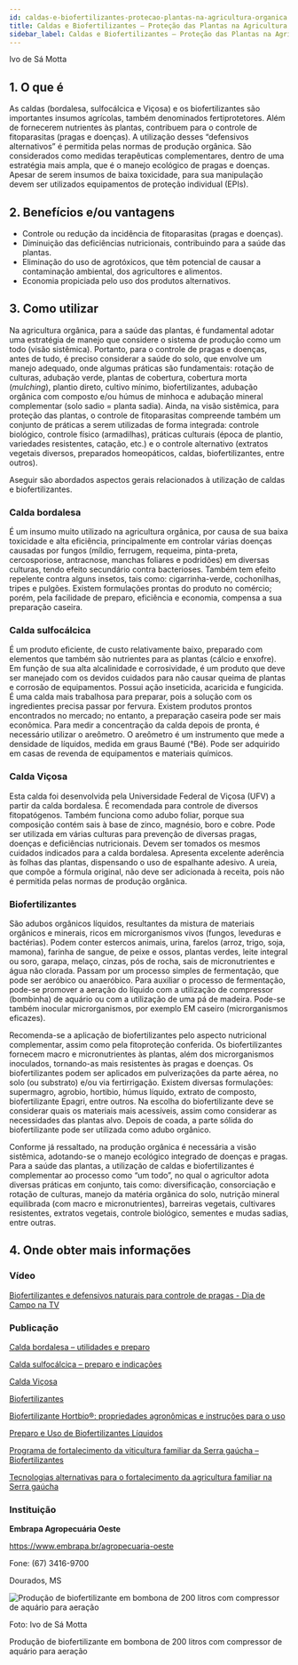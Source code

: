 ```yaml
---
id: caldas-e-biofertilizantes-protecao-plantas-na-agricultura-organica
title: Caldas e Biofertilizantes – Proteção das Plantas na Agricultura Orgânica
sidebar_label: Caldas e Biofertilizantes – Proteção das Plantas na Agricultura Orgânica
---
```


<div className="center-textArticle">Ivo de Sá Motta</div>

## **1. O que é**

As caldas (bordalesa, sulfocálcica e Viçosa) e os biofertilizantes
são importantes insumos agrícolas, também denominados
fertiprotetores. Além de fornecerem nutrientes às plantas,
contribuem para o controle de fitoparasitas (pragas e doenças). A
utilização desses “defensivos alternativos” é permitida pelas
normas de produção orgânica. São considerados como medidas
terapêuticas complementares, dentro de uma estratégia mais
ampla, que é o manejo ecológico de pragas e doenças. Apesar de
serem insumos de baixa toxicidade, para sua manipulação
devem ser utilizados equipamentos de proteção individual
(EPIs).

## **2. Benefícios e/ou vantagens**

- Controle ou redução da incidência de fitoparasitas (pragas e
  doenças).
- Diminuição das deficiências nutricionais, contribuindo para a
  saúde das plantas.
- Eliminação do uso de agrotóxicos, que têm potencial de
  causar a contaminação ambiental, dos agricultores e
  alimentos.
- Economia propiciada pelo uso dos produtos alternativos.

## **3. Como utilizar**

Na agricultura orgânica, para a saúde das plantas, é fundamental
adotar uma estratégia de manejo que considere o sistema de
produção como um todo (visão sistêmica). Portanto, para o
controle de pragas e doenças, antes de tudo, é preciso
considerar a saúde do solo, que envolve um manejo adequado,
onde algumas práticas são fundamentais: rotação de culturas,
adubação verde, plantas de cobertura, cobertura morta
(_mulching_), plantio direto, cultivo mínimo, biofertilizantes,
adubação orgânica com composto e/ou húmus de minhoca e
adubação mineral complementar (solo sadio = planta sadia).
Ainda, na visão sistêmica, para proteção das plantas, o controle
de fitoparasitas compreende também um conjunto de práticas a
serem utilizadas de forma integrada: controle biológico, controle
físico (armadilhas), práticas culturais (época de plantio,
variedades resistentes, catação, etc.) e o controle alternativo
(extratos vegetais diversos, preparados homeopáticos, caldas,
biofertilizantes, entre outros).

Aseguir são abordados aspectos gerais relacionados à utilização
de caldas e biofertilizantes.

### Calda bordalesa

É um insumo muito utilizado na agricultura orgânica, por causa
de sua baixa toxicidade e alta eficiência, principalmente em
controlar várias doenças causadas por fungos (míldio, ferrugem,
requeima, pinta-preta, cercosporiose, antracnose, manchas
foliares e podridões) em diversas culturas, tendo efeito
secundário contra bacterioses. Também tem efeito repelente
contra alguns insetos, tais como: cigarrinha-verde, cochonilhas,
tripes e pulgões. Existem formulações prontas do produto no
comércio; porém, pela facilidade de preparo, eficiência e
economia, compensa a sua preparação caseira.

### Calda sulfocálcica

É um produto eficiente, de custo relativamente baixo, preparado
com elementos que também são nutrientes para as plantas
(cálcio e enxofre). Em função de sua alta alcalinidade e
corrosividade, é um produto que deve ser manejado com os
devidos cuidados para não causar queima de plantas e corrosão
de equipamentos. Possui ação inseticida, acaricida e fungicida. É
uma calda mais trabalhosa para preparar, pois a solução com os
ingredientes precisa passar por fervura. Existem produtos
prontos encontrados no mercado; no entanto, a preparação
caseira pode ser mais econômica. Para medir a concentração da
calda depois de pronta, é necessário utilizar o areômetro. O
areômetro é um instrumento que mede a densidade de líquidos,
medida em graus Baumé (°Bé). Pode ser adquirido em casas de
revenda de equipamentos e materiais químicos.

### Calda Viçosa

Esta calda foi desenvolvida pela Universidade Federal de Viçosa
(UFV) a partir da calda bordalesa. É recomendada para controle
de diversos fitopatógenos. Também funciona como adubo foliar,
porque sua composição contém sais à base de zinco, magnésio,
boro e cobre. Pode ser utilizada em várias culturas para
prevenção de diversas pragas, doenças e deficiências
nutricionais. Devem ser tomados os mesmos cuidados indicados
para a calda bordalesa. Apresenta excelente aderência às folhas
das plantas, dispensando o uso de espalhante adesivo. A ureia,
que compõe a fórmula original, não deve ser adicionada à
receita, pois não é permitida pelas normas de produção orgânica.

### Biofertilizantes

São adubos orgânicos líquidos, resultantes da mistura de
materiais orgânicos e minerais, ricos em microrganismos vivos
(fungos, leveduras e bactérias). Podem conter estercos animais,
urina, farelos (arroz, trigo, soja, mamona), farinha de sangue, de
peixe e ossos, plantas verdes, leite integral ou soro, garapa,
melaço, cinzas, pós de rocha, sais de micronutrientes e água não clorada. Passam por um processo simples de fermentação, que
pode ser aeróbico ou anaeróbico. Para auxiliar o processo de
fermentação, pode-se promover a aeração do líquido com a
utilização de compressor (bombinha) de aquário ou com a
utilização de uma pá de madeira. Pode-se também inocular
microrganismos, por exemplo EM caseiro (microrganismos
eficazes).

Recomenda-se a aplicação de biofertilizantes pelo aspecto
nutricional complementar, assim como pela fitoproteção
conferida. Os biofertilizantes fornecem macro e micronutrientes
às plantas, além dos microrganismos inoculados, tornando-as
mais resistentes às pragas e doenças. Os biofertilizantes podem
ser aplicados em pulverizações da parte aérea, no solo (ou
substrato) e/ou via fertirrigação. Existem diversas formulações:
supermagro, agrobio, hortibio, húmus líquido, extrato de
composto, biofertilizante Epagri, entre outros. Na escolha do
biofertilizante deve se considerar quais os materiais mais
acessíveis, assim como considerar as necessidades das plantas
alvo. Depois de coada, a parte sólida do biofertilizante pode ser
utilizada como adubo orgânico.

Conforme já ressaltado, na produção orgânica é necessária a
visão sistêmica, adotando-se o manejo ecológico integrado de
doenças e pragas. Para a saúde das plantas, a utilização de
caldas e biofertilizantes é complementar ao processo como “um
todo”, no qual o agricultor adota diversas práticas em conjunto,
tais como: diversificação, consorciação e rotação de culturas,
manejo da matéria orgânica do solo, nutrição mineral equilibrada
(com macro e micronutrientes), barreiras vegetais, cultivares
resistentes, extratos vegetais, controle biológico, sementes e
mudas sadias, entre outras.

## **4. Onde obter mais informações**

### Vídeo

[Biofertilizantes e defensivos naturais para controle de pragas - Dia de Campo na TV](https://youtu.be/WXD-BNDteb8)

### Publicação

[Calda bordalesa – utilidades e preparo](https://bit.ly/335eFjG)

[Calda sulfocálcica – preparo e indicações](https://bit.ly/33c1VYr)

[Calda Viçosa](https://bit.ly/2YbnoAg)

[Biofertilizantes](https://bit.ly/2Y9hxvm)

[Biofertilizante Hortbio®: propriedades agronômicas e instruções para o uso](https://bit.ly/38EeLzX)

[Preparo e Uso de Biofertilizantes Líquidos](https://bit.ly/335eSmY)

[Programa de fortalecimento da viticultura familiar da Serra gaúcha – Biofertilizantes](https://bit.ly/2Wc5rkm)

[Tecnologias alternativas para o fortalecimento da agricultura familiar na Serra gaúcha](https://bit.ly/3cQ1mrT)

### Instituição

**Embrapa Agropecuária Oeste**

https://www.embrapa.br/agropecuaria-oeste

Fone: (67) 3416-9700

Dourados, MS

![Produção de biofertilizante em bombona de 200 litros com compressor de aquário para aeração](../img/docs/19_caldas/FOTO_01.jpg)

Foto: Ivo de Sá Motta

<div className="center-textImage">
Produção de biofertilizante em bombona de 200 litros com compressor de aquário para aeração
</div>

